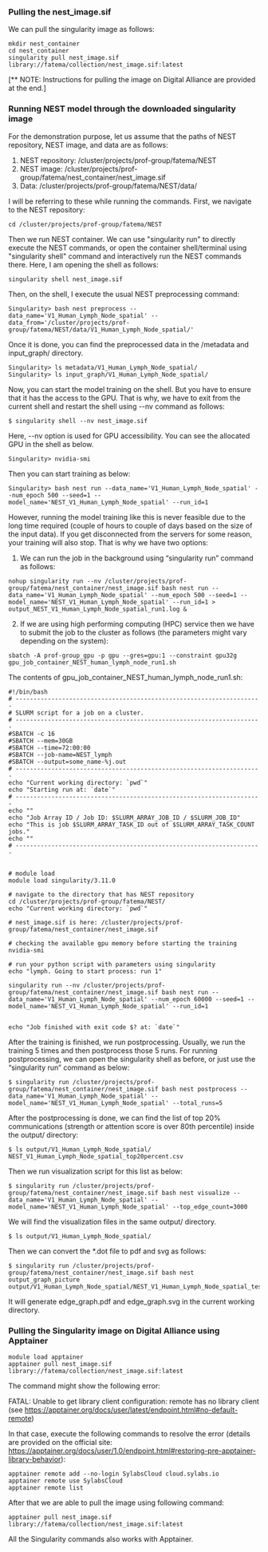 ### Pulling the nest_image.sif

We can pull the singularity image as follows:

```
mkdir nest_container 
cd nest_container
singularity pull nest_image.sif library://fatema/collection/nest_image.sif:latest
```
[** NOTE: Instructions for pulling the image on Digital Alliance are provided at the end.]

### Running NEST model through the downloaded singularity image

For the demonstration purpose, let us assume that the paths of NEST repository, NEST image, and data are as follows:
1. NEST repository: /cluster/projects/prof-group/fatema/NEST
2. NEST image: /cluster/projects/prof-group/fatema/nest_container/nest_image.sif
3. Data: /cluster/projects/prof-group/fatema/NEST/data/

I will be referring to these while running the commands. First, we navigate to the NEST repository:
```
cd /cluster/projects/prof-group/fatema/NEST
```
Then we run NEST container. We can use "singularity run" to directly execute the NEST commands, or 
open the container shell/terminal using "singularity shell" command and interactively run the NEST commands there. 
Here, I am opening the shell as follows:

```
singularity shell nest_image.sif
```
Then, on the shell, I execute the usual NEST preprocessing command:
```
Singularity> bash nest preprocess --data_name='V1_Human_Lymph_Node_spatial' --data_from='/cluster/projects/prof-group/fatema/NEST/data/V1_Human_Lymph_Node_spatial/'
```


Once it is done, you can find the preprocessed data in the /metadata and input_graph/ directory. 
```
Singularity> ls metadata/V1_Human_Lymph_Node_spatial/
Singularity> ls input_graph/V1_Human_Lymph_Node_spatial/
```



Now, you can start the model training on the shell. But you have to ensure that it has the access to the GPU. 
That is why, we have to exit from the current shell and restart the shell using --nv command as follows:
```
$ singularity shell --nv nest_image.sif
```
Here, --nv option is used for GPU accessibility. You can see the allocated GPU in the shell as below. 
```
Singularity> nvidia-smi
```

Then you can start training as below: 
```
Singularity> bash nest run --data_name='V1_Human_Lymph_Node_spatial' --num_epoch 500 --seed=1 --model_name='NEST_V1_Human_Lymph_Node_spatial' --run_id=1
```


However, running the model training like this is never feasible due to the long time required (couple of hours to couple of days based on the size of the input data). 
If you get disconnected from the servers for some reason, your training will also stop. 
That is why we have two options:

1. We can run the job in the background using “singularity run” command as follows:
```
nohup singularity run --nv /cluster/projects/prof-group/fatema/nest_container/nest_image.sif bash nest run --data_name='V1_Human_Lymph_Node_spatial' --num_epoch 500 --seed=1 --model_name='NEST_V1_Human_Lymph_Node_spatial' --run_id=1 > output_NEST_V1_Human_Lymph_Node_spatial_run1.log &
```
2. If we are using high performing computing (HPC) service then we have to submit the job to the cluster as follows (the parameters might vary depending on the system):
``` 
sbatch -A prof-group_gpu -p gpu --gres=gpu:1 --constraint gpu32g gpu_job_container_NEST_human_lymph_node_run1.sh
```

The contents of gpu_job_container_NEST_human_lymph_node_run1.sh:
```
#!/bin/bash
# ---------------------------------------------------------------------
# SLURM script for a job on a cluster.
# ---------------------------------------------------------------------
#SBATCH -c 16
#SBATCH --mem=30GB
#SBATCH --time=72:00:00
#SBATCH --job-name=NEST_lymph
#SBATCH --output=some_name-%j.out
# ---------------------------------------------------------------------
echo "Current working directory: `pwd`"
echo "Starting run at: `date`"
# ---------------------------------------------------------------------
echo ""
echo "Job Array ID / Job ID: $SLURM_ARRAY_JOB_ID / $SLURM_JOB_ID"
echo "This is job $SLURM_ARRAY_TASK_ID out of $SLURM_ARRAY_TASK_COUNT jobs."
echo ""
# ---------------------------------------------------------------------


# module load
module load singularity/3.11.0

# navigate to the directory that has NEST repository
cd /cluster/projects/prof-group/fatema/NEST/
echo "Current working directory: `pwd`"

# nest_image.sif is here: /cluster/projects/prof-group/fatema/nest_container/nest_image.sif

# checking the available gpu memory before starting the training
nvidia-smi

# run your python script with parameters using singularity
echo "lymph. Going to start process: run 1"

singularity run --nv /cluster/projects/prof-group/fatema/nest_container/nest_image.sif bash nest run --data_name='V1_Human_Lymph_Node_spatial' --num_epoch 60000 --seed=1 --model_name='NEST_V1_Human_Lymph_Node_spatial' --run_id=1


echo "Job finished with exit code $? at: `date`"
```

After the training is finished, we run postprocessing. Usually, we run the training 5 times and then postprocess those 5 runs. For running postprocessing, we can open the singularity shell as before, or just use the “singularity run” command as below: 
```
$ singularity run /cluster/projects/prof-group/fatema/nest_container/nest_image.sif bash nest postprocess --data_name='V1_Human_Lymph_Node_spatial' --model_name='NEST_V1_Human_Lymph_Node_spatial' --total_runs=5
```

After the postprocessing is done, we can find the list of top 20% communications (strength or attention score is over 80th percentile) inside the output/ directory:
```
$ ls output/V1_Human_Lymph_Node_spatial/
NEST_V1_Human_Lymph_Node_spatial_top20percent.csv
```

Then we run visualization script for this list as below:
```
$ singularity run /cluster/projects/prof-group/fatema/nest_container/nest_image.sif bash nest visualize --data_name='V1_Human_Lymph_Node_spatial' --model_name='NEST_V1_Human_Lymph_Node_spatial' --top_edge_count=3000
```
We will find the visualization files in the same output/ directory.
```
$ ls output/V1_Human_Lymph_Node_spatial/
```


Then we can convert the *.dot file to pdf and svg as follows:
```
$ singularity run /cluster/projects/prof-group/fatema/nest_container/nest_image.sif bash nest output_graph_picture output/V1_Human_Lymph_Node_spatial/NEST_V1_Human_Lymph_Node_spatial_test_interactive.dot 
```
It will generate edge_graph.pdf and edge_graph.svg in the current working directory.


### Pulling the Singularity image on Digital Alliance using Apptainer
```
module load apptainer
apptainer pull nest_image.sif library://fatema/collection/nest_image.sif:latest
```
The command might show the following error:

FATAL:   Unable to get library client configuration: remote has no library client (see https://apptainer.org/docs/user/latest/endpoint.html#no-default-remote)

In that case, execute the following commands to resolve the error (details are provided on the official site: https://apptainer.org/docs/user/1.0/endpoint.html#restoring-pre-apptainer-library-behavior):
```
apptainer remote add --no-login SylabsCloud cloud.sylabs.io
apptainer remote use SylabsCloud
apptainer remote list
```

After that we are able to pull the image using following command:
```
apptainer pull nest_image.sif library://fatema/collection/nest_image.sif:latest
```
All the Singularity commands also works with Apptainer. 
